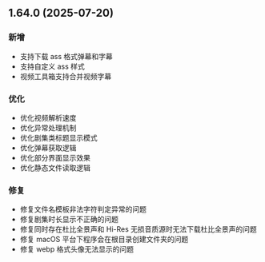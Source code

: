 ## 1.64.0 (2025-07-20)
### 新增
* 支持下载 ass 格式弹幕和字幕
* 支持自定义 ass 样式
* 视频工具箱支持合并视频字幕

### 优化
* 优化视频解析速度
* 优化异常处理机制
* 优化剧集类标题显示模式
* 优化弹幕获取逻辑
* 优化部分界面显示效果
* 优化静态文件读取逻辑

### 修复
* 修复文件名模板非法字符判定异常的问题
* 修复剧集时长显示不正确的问题
* 修复同时存在杜比全景声和 Hi-Res 无损音质源时无法下载杜比全景声的问题
* 修复 macOS 平台下程序会在根目录创建文件夹的问题
* 修复 webp 格式头像无法显示的问题